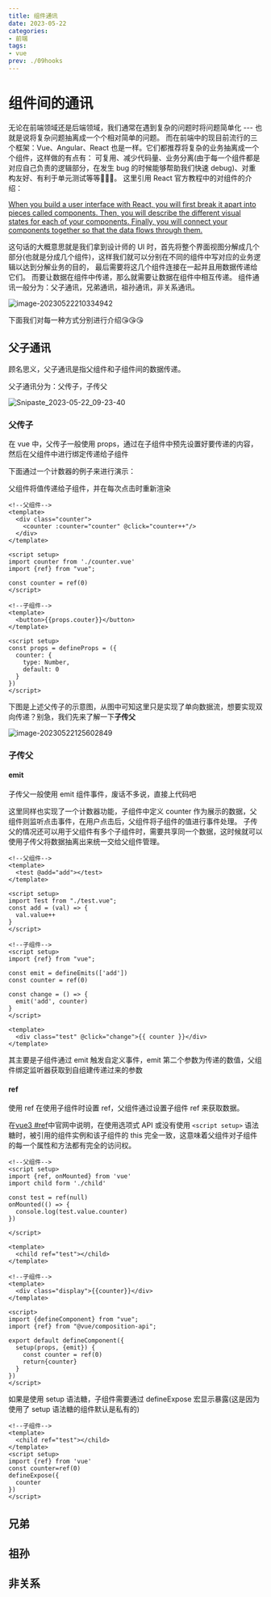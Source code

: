```yaml
---
title: 组件通讯
date: 2023-05-22
categories:
- 前端
tags:
- vue
prev: ./09hooks
---
```


# 组件间的通讯
无论在前端领域还是后端领域，我们通常在遇到复杂的问题时将问题简单化 --- 也就是说将复杂问题抽离成一个个相对简单的问题。
而在前端中的现目前流行的三个框架：Vue、Angular、React 也是一样。它们都推荐将复杂的业务抽离成一个个组件，这样做的有点有：
可复用、减少代码量、业务分离(由于每一个组件都是对应自己负责的逻辑部分，在发生 bug 的时候能够帮助我们快速 debug)、对重构友好、有利于单元测试等等🤔🤔🤔。
这里引用 React 官方教程中的对组件的介绍：

[When you build a user interface with React, you will first break it apart into pieces called components. Then, you will describe the different visual states for each of your components. Finally, you will connect your components together so that the data flows through them.](https://react.dev/learn/thinking-in-react)

这句话的大概意思就是我们拿到设计师的 UI 时，首先将整个界面视图分解成几个部分(也就是分成几个组件)，这样我们就可以分别在不同的组件中写对应的业务逻辑以达到分解业务的目的，
最后需要将这几个组件连接在一起并且用数据传递给它们。 而要让数据在组件中传递，那么就需要让数据在组件中相互传递。
组件通讯一般分为：父子通讯，兄弟通讯，祖孙通讯，非关系通讯。

![image-20230522210334942](https://txy.reday.asia/images/202305222103996.png)

下面我们对每一种方式分别进行介绍😘😘😘

## 父子通讯
顾名思义，父子通讯是指父组件和子组件间的数据传递。

父子通讯分为：父传子，子传父

![Snipaste_2023-05-22_09-23-40](https://txy.reday.asia/images/202305220926725.png)


### 父传子
在 vue 中，父传子一般使用 props，通过在子组件中预先设置好要传递的内容，然后在父组件中进行绑定传递给子组件

下面通过一个计数器的例子来进行演示：

父组件将值传递给子组件，并在每次点击时重新渲染

```vue
<!--父组件-->
<template>
  <div class="counter">
    <counter :counter="counter" @click="counter++"/>
  </div>
</template>

<script setup>
import counter from './counter.vue'
import {ref} from "vue";

const counter = ref(0)
</script>
```

```vue
<!--子组件-->
<template>
  <button>{{props.couter}}</button>
</template>

<script setup>
const props = defineProps = ({
  counter: {
    type: Number,
    default: 0
  }
})
</script>
```

下图是上述父传子的示意图，从图中可知这里只是实现了单向数据流，想要实现双向传递？别急，我们先来了解一下**子传父**

![image-20230522125602849](https://txy.reday.asia/images/202305221256884.png)

### 子传父

#### emit
子传父一般使用 emit 组件事件，废话不多说，直接上代码吧

这里同样也实现了一个计数器功能，子组件中定义 counter 作为展示的数据，父组件则监听点击事件，在用户点击后，父组件将子组件的值进行事件处理。
子传父的情况还可以用于父组件有多个子组件时，需要共享同一个数据，这时候就可以使用子传父将数据抽离出来统一交给父组件管理。

```vue
<!--父组件-->
<template>
  <test @add="add"></test>
</template>

<script setup>
import Test from "./test.vue";
const add = (val) => {
  val.value++
}
</script>
```

```vue
<!--子组件-->
<script setup>
import {ref} from "vue";

const emit = defineEmits(['add'])
const counter = ref(0)

const change = () => {
  emit('add', counter)
}
</script>

<template>
  <div class="test" @click="change">{{ counter }}</div>
</template>
```
其主要是子组件通过 emit 触发自定义事件，emit 第二个参数为传递的数值，父组件绑定监听器获取到自组建传递过来的参数

#### ref

使用 ref 在使用子组件时设置 ref，父组件通过设置子组件 ref 来获取数据。

在[vue3 #ref](https://cn.vuejs.org/guide/essentials/template-refs.html#ref-on-component)中官网中说明，在使用选项式 API 或没有使用 `<script setup>`
语法糖时，被引用的组件实例和该子组件的 this 完全一致，这意味着父组件对子组件的每一个属性和方法都有完全的访问权。

```vue
<!--父组件-->
<script setup>
import {ref, onMounted} from 'vue'
import child form './child'

const test = ref(null)
onMounted(() => {
  console.log(test.value.counter)
})

</script>

<template>
  <child ref="test"></child>
</template>

<!--子组件-->
<template>
  <div class="display">{{counter}}</div>
</template>

<script>
import {defineComponent} from "vue";
import {ref} from "@vue/composition-api";

export default defineComponent({
  setup(props, {emit}) {
    const counter = ref(0)
    return{counter}
  }
})
</script>
```

如果是使用 setup 语法糖，子组件需要通过 defineExpose 宏显示暴露(这是因为使用了 setup 语法糖的组件默认是私有的)
```vue
<!--子组件-->
<template>
  <child ref="test"></child>
</template>
<script setup>
import {ref} from 'vue'
const counter=ref(0)
defineExpose({
  counter
})
</script>
```

## 兄弟


## 祖孙

## 非关系
